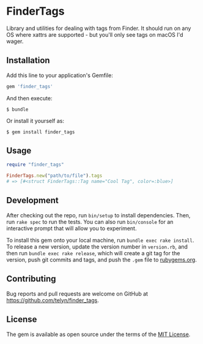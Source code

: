 # FinderTags

Library and utilities for dealing with tags from Finder.
It should run on any OS where xattrs are supported - but you'll only see tags on macOS I'd wager.

## Installation

Add this line to your application's Gemfile:

```ruby
gem 'finder_tags'
```

And then execute:

    $ bundle

Or install it yourself as:

    $ gem install finder_tags

## Usage

```ruby
require "finder_tags"

FinderTags.new("path/to/file").tags
# => [#<struct FinderTags::Tag name="Cool Tag", color=:blue>]
```

## Development

After checking out the repo, run `bin/setup` to install dependencies. Then, run `rake spec` to run the tests. You can also run `bin/console` for an interactive prompt that will allow you to experiment.

To install this gem onto your local machine, run `bundle exec rake install`. To release a new version, update the version number in `version.rb`, and then run `bundle exec rake release`, which will create a git tag for the version, push git commits and tags, and push the `.gem` file to [rubygems.org](https://rubygems.org).

## Contributing

Bug reports and pull requests are welcome on GitHub at https://github.com/telyn/finder_tags.

## License

The gem is available as open source under the terms of the [MIT License](https://opensource.org/licenses/MIT).
